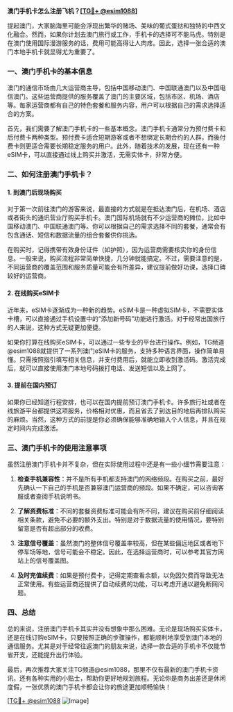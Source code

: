 **澳门手机卡怎么注册飞机？[[TG💪+ @esim1088](https://t.me/s/esim1088)]**

提起澳门，大家脑海里可能会浮现出繁华的赌场、美味的葡式蛋挞和独特的中西文化融合。然而，如果你计划去澳门旅行或工作，手机卡的选择可不能马虎。特别是在澳门使用国际漫游服务的话，费用可能高得让人肉疼。因此，选择一张合适的澳门本地手机卡就显得尤为重要了。

### 一、澳门手机卡的基本信息

澳门的通信市场由几大运营商主导，包括中国移动澳门、中国联通澳门以及中国电信澳门。这些运营商提供的服务覆盖了澳门的主要区域，包括市区、机场、酒店等。每家运营商都有自己的特色套餐和服务内容，用户可以根据自己的需求选择适合的方案。

首先，我们需要了解澳门手机卡的一些基本概念。澳门手机卡通常分为预付费卡和后付费卡两种类型。预付费卡适合短期游客或者不想绑定长期合约的人群，而後付费卡则更适合需要长期稳定服务的用户。此外，随着技术的发展，现在还有一种eSIM卡，可以直接通过线上购买并激活，无需实体卡，非常方便。

### 二、如何注册澳门手机卡？

#### 1. 到澳门后现场购买

对于第一次前往澳门的游客来说，最直接的方式就是在抵达澳门后，在机场、酒店或者街头的通讯营业厅购买手机卡。澳门国际机场就有不少运营商的摊位，比如中国移动澳门、中国联通澳门等。你可以根据自己的需求选择不同的套餐，通常会有包含通话、短信和数据流量的组合套餐供你挑选。

在购买时，记得携带有效身份证件（如护照），因为运营商需要核实你的身份信息。一般来说，购买流程非常简单快捷，几分钟就能搞定。不过，需要注意的是，不同运营商的覆盖范围和服务质量可能会有所差异，建议提前做好功课，选择口碑较好的运营商。

#### 2. 在线购买eSIM卡

近年来，eSIM卡逐渐成为一种新的趋势。eSIM卡是一种虚拟SIM卡，不需要实体卡槽，可以直接通过手机设置中的“添加新号码”功能进行激活。对于经常出国旅行的人来说，这种方式无疑更加便捷。

如果你打算在线购买eSIM卡，可以通过一些专业的平台进行操作。例如，TG频道@esim1088就提供了一系列澳门eSIM卡的服务，支持多种语言界面，操作简单易懂。只需按照指引填写相关信息，并支付费用后，就能立即收到激活码。激活完成后，就可以直接使用澳门本地号码拨打电话、发送短信以及上网了。

#### 3. 提前在国内预订

如果你已经知道行程安排，也可以在国内提前预订澳门手机卡。许多旅行社或者在线旅游平台都提供这项服务，价格相对优惠，而且省去了到达目的地后再排队购买的麻烦。当然，这种方式的前提是你必须确保能够准确地输入个人信息，并且在规定时间内完成激活。

### 三、澳门手机卡的使用注意事项

虽然注册澳门手机卡并不复杂，但在实际使用过程中还是有一些小细节需要注意：

1. **检查手机兼容性**：并不是所有手机都支持澳门的网络频段。在购买之前，最好先确认一下自己的手机是否兼容澳门运营商的频段。如果不确定，可以咨询客服或者查阅手机说明书。

2. **了解资费标准**：不同的套餐资费标准可能会有所不同，建议在购买前仔细阅读相关条款，避免不必要的额外支出。特别是对于数据流量的使用情况，要特别留意是否有超出部分的收费。

3. **注意信号覆盖**：虽然澳门的整体信号覆盖率较高，但在某些偏远地区或者地下停车场等地，信号可能会不稳定。因此，在选择运营商时，可以参考其官方网站上的信号覆盖图。

4. **及时充值续费**：如果是预付费卡，记得定期查看余额，以免因欠费而导致无法正常使用。有些运营商还提供了自动续费的功能，可以考虑开通以避免断网问题。

### 四、总结

总的来说，注册澳门手机卡其实并没有想象中那么困难。无论是现场购买实体卡，还是在线订购eSIM卡，只要按照正确的步骤操作，都能顺利地享受到澳门本地的通信服务。尤其是对于经常往返澳门的朋友来说，选择一款合适的手机卡不仅能节省开支，还能提升出行体验。

最后，再次推荐大家关注TG频道@esim1088，那里不仅有最新的澳门手机卡资讯，还有各种实用的小贴士，帮助你更好地规划旅程。无论你是商务出差还是休闲度假，一张优质的澳门手机卡都会让你的旅途更加顺畅愉快！

[[TG💪+ @esim1088](https://t.me/s/esim1088) ![Image](https://i.postimg.cc/4NQfJmqS/Snipaste-2025-05-13-00-14-12.png)]